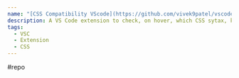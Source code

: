 ```yaml
---
name: "[CSS Compatibility VScode](https://github.com/vivek9patel/vscode-css-compatibility)"
description: A VS Code extension to check, on hover, which CSS sytax, keywords, types or functions are compatible or supported with all browsers and their versions.
tags:
  - VSC
  - Extension
  - CSS
---
```

#repo
